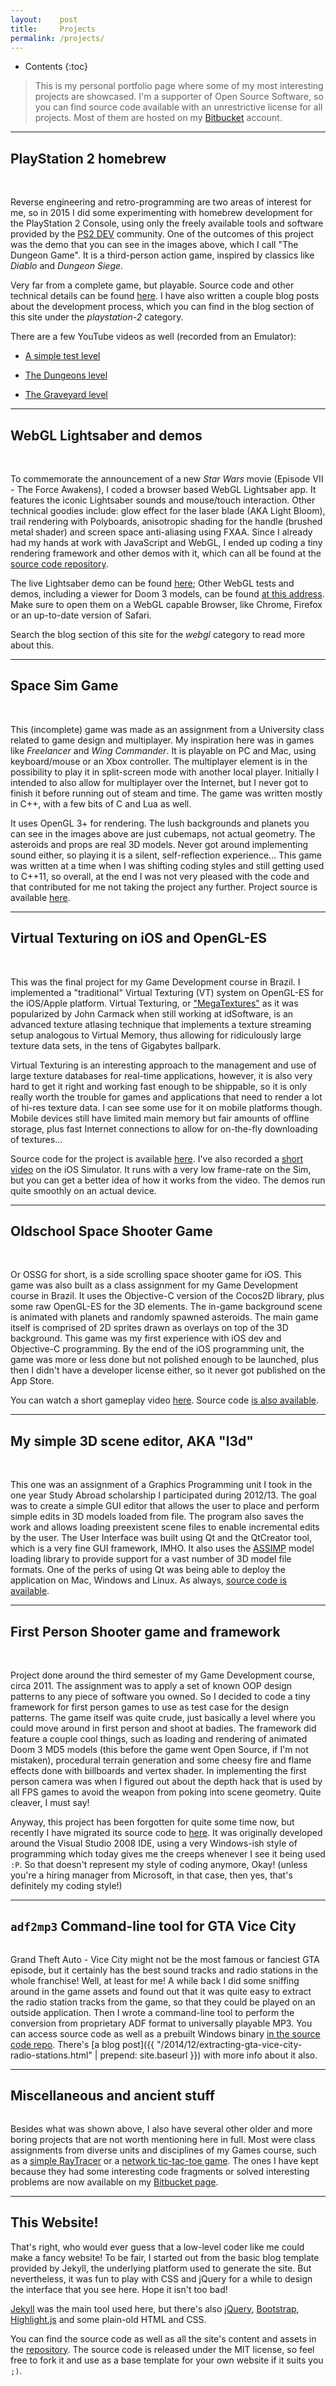 ```yaml
---
layout:    post
title:     Projects
permalink: /projects/
---
```


* Contents
{:toc}

> This is my personal portfolio page where some of my most interesting projects are showcased.
> I'm a supporter of Open Source Software, so you can find source code available with an unrestrictive
> license for all projects. Most of them are hosted on my [Bitbucket](https://bitbucket.org/glampert/) account.

----

## PlayStation 2 homebrew

<div class="slideshow-container"><div class="slideshow-img-list">
<img defpath="{{ "/static/images/slides/ps2-homebrew-s1.jpeg" | prepend: site.baseurl }}">
<img defpath="{{ "/static/images/slides/ps2-homebrew-s2.jpeg" | prepend: site.baseurl }}">
<img defpath="{{ "/static/images/slides/ps2-homebrew-s3.jpeg" | prepend: site.baseurl }}">
<img defpath="{{ "/static/images/slides/ps2-homebrew-s4.jpeg" | prepend: site.baseurl }}">
<img defpath="{{ "/static/images/slides/ps2-homebrew-s5.jpeg" | prepend: site.baseurl }}">
</div></div>

Reverse engineering and retro-programming are two areas of interest for me, so in 2015 I did some experimenting with
homebrew development for the PlayStation 2 Console, using only the freely available tools and software provided by the
[PS2 DEV](https://github.com/ps2dev) community. One of the outcomes of this project was the demo that you can see in
the images above, which I call "The Dungeon Game". It is a third-person action game, inspired by classics like *Diablo*
and *Dungeon Siege*.

Very far from a complete game, but playable. Source code and other technical details can be found [here](https://bitbucket.org/glampert/ps2dev-tests).
I have also written a couple blog posts about the development process, which you can find in the blog
section of this site under the *playstation-2* category.

There are a few YouTube videos as well (recorded from an Emulator):

- [A simple test level](https://youtu.be/kM_C4iHzdNQ)

- [The Dungeons level](https://youtu.be/qrPz5AMEOUM)

- [The Graveyard level](https://youtu.be/pK5r_wBrzcM)

----

## WebGL Lightsaber and demos

<div class="slideshow-container"><div class="slideshow-img-list">
<img defpath="{{ "/static/images/slides/lightsaber-s1.jpeg" | prepend: site.baseurl }}">
<img defpath="{{ "/static/images/slides/lightsaber-s2.jpeg" | prepend: site.baseurl }}">
<img defpath="{{ "/static/images/slides/lightsaber-s3.jpeg" | prepend: site.baseurl }}">
<img defpath="{{ "/static/images/slides/lightsaber-s4.jpeg" | prepend: site.baseurl }}">
<img defpath="{{ "/static/images/slides/lightsaber-s5.jpeg" | prepend: site.baseurl }}">
<img defpath="{{ "/static/images/slides/webgl-md5viewer-s1.jpeg" | prepend: site.baseurl }}">
</div></div>

To commemorate the announcement of a new *Star Wars* movie (Episode VII - The Force Awakens), I coded a browser
based WebGL Lightsaber app. It features the iconic Lightsaber sounds and mouse/touch interaction. Other technical
goodies include: glow effect for the laser blade (AKA Light Bloom), trail rendering with Polyboards, anisotropic
shading for the handle (brushed metal shader) and screen space anti-aliasing using FXAA. Since I already had my hands
at work with JavaScript and WebGL, I ended up coding a tiny rendering framework and other demos with it, which can all
be found at the [source code repository](https://bitbucket.org/glampert/webgl-tests).

The live Lightsaber demo can be found [here](http://glampert.com/webgl/lightsaber.html); Other WebGL tests and demos,
including a viewer for Doom 3 models, can be found [at this address](http://glampert.com/webgl/). Make sure
to open them on a WebGL capable Browser, like Chrome, Firefox or an up-to-date version of Safari.

Search the blog section of this site for the *webgl* category to read more about this.

----

## Space Sim Game

<div class="slideshow-container"><div class="slideshow-img-list">
<img defpath="{{ "/static/images/slides/scs-s1.jpeg" | prepend: site.baseurl }}">
<img defpath="{{ "/static/images/slides/scs-s2.jpeg" | prepend: site.baseurl }}">
<img defpath="{{ "/static/images/slides/scs-s3.jpeg" | prepend: site.baseurl }}">
<img defpath="{{ "/static/images/slides/scs-s4.jpeg" | prepend: site.baseurl }}">
<img defpath="{{ "/static/images/slides/scs-s5.jpeg" | prepend: site.baseurl }}">
<img defpath="{{ "/static/images/slides/scs-s6.jpeg" | prepend: site.baseurl }}">
</div></div>

This (incomplete) game was made as an assignment from a University class related to game design and multiplayer.
My inspiration here was in games like *Freelancer* and *Wing Commander*. It is playable on PC and Mac, using keyboard/mouse
or an Xbox controller. The multiplayer element is in the possibility to play it in split-screen mode with another local player.
Initially I intended to also allow for multiplayer over the Internet, but I never got to finish it before running out of steam
and time. The game was written mostly in C++, with a few bits of C and Lua as well.

It uses OpenGL 3+ for rendering. The lush backgrounds and planets you can see in the images above are just cubemaps,
not actual geometry. The asteroids and props are real 3D models. Never got around implementing sound either, so playing
it is a silent, self-reflection experience... This game was written at a time when I was shifting coding styles and still
getting used to C++11, so overall, at the end I was not very pleased with the code and that contributed for me not taking
the project any further. Project source is available [here](https://bitbucket.org/glampert/space-sim).

----

## Virtual Texturing on iOS and OpenGL-ES

<div class="slideshow-container"><div class="slideshow-img-list">
<img defpath="{{ "/static/images/slides/vt-ios-s1.jpeg" | prepend: site.baseurl }}">
<img defpath="{{ "/static/images/slides/vt-ios-s2.jpeg" | prepend: site.baseurl }}">
<img defpath="{{ "/static/images/slides/vt-ios-s3.jpeg" | prepend: site.baseurl }}">
<img defpath="{{ "/static/images/slides/vt-ios-s4.jpeg" | prepend: site.baseurl }}">
<img defpath="{{ "/static/images/slides/vt-ios-s5.jpeg" | prepend: site.baseurl }}">
<img defpath="{{ "/static/images/slides/vt-ios-s6.jpeg" | prepend: site.baseurl }}">
</div></div>

This was the final project for my Game Development course in Brazil. I implemented a "traditional" Virtual Texturing (VT)
system on OpenGL-ES for the iOS/Apple platform. Virtual Texturing, or ["MegaTextures"](https://en.wikipedia.org/wiki/MegaTexture)
as it was popularized by John Carmack when still working at idSoftware, is an advanced texture atlasing technique that implements
a texture streaming setup analogous to Virtual Memory, thus allowing for ridiculously large texture data sets, in the tens of Gigabytes ballpark.

Virtual Texturing is an interesting approach to the management and use of large texture databases for real-time applications,
however, it is also very hard to get it right and working fast enough to be shippable, so it is only really worth the trouble
for games and applications that need to render a lot of hi-res texture data. I can see some use for it on mobile platforms though.
Mobile devices still have limited main memory but fair amounts of offline storage, plus fast Internet connections to allow for
on-the-fly downloading of textures...

Source code for the project is available [here](https://bitbucket.org/glampert/vt-mobile). I've also recorded
a [short video](https://youtu.be/sWz45m0QKj4) on the iOS Simulator. It runs with a very low frame-rate on the Sim,
but you can get a better idea of how it works from the video. The demos run quite smoothly on an actual device.

----

## Oldschool Space Shooter Game

<div class="slideshow-container"><div class="slideshow-img-list">
<img defpath="{{ "/static/images/slides/ossg-ios-s1.jpeg" | prepend: site.baseurl }}">
<img defpath="{{ "/static/images/slides/ossg-ios-s2.jpeg" | prepend: site.baseurl }}">
<img defpath="{{ "/static/images/slides/ossg-ios-s3.jpeg" | prepend: site.baseurl }}">
<img defpath="{{ "/static/images/slides/ossg-ios-s4.jpeg" | prepend: site.baseurl }}">
<img defpath="{{ "/static/images/slides/ossg-ios-s5.jpeg" | prepend: site.baseurl }}">
</div></div>

Or OSSG for short, is a side scrolling space shooter game for iOS. This game was also built as a class assignment for my Game Development
course in Brazil. It uses the Objective-C version of the Cocos2D library, plus some raw OpenGL-ES for the 3D elements. The in-game background
scene is animated with planets and randomly spawned asteroids. The main game itself is comprised of 2D sprites drawn as overlays on top of
the 3D background. This game was my first experience with iOS dev and Objective-C programming. By the end of the iOS programming unit,
the game was more or less done but not polished enough to be launched, plus then I didn't have a developer license either, so it never
got published on the App Store.

You can watch a short gameplay video [here](https://youtu.be/YQTbddA4IYw).
Source code [is also available](https://bitbucket.org/glampert/ossg).

----

## My simple 3D scene editor, AKA "l3d"

<div class="slideshow-container"><div class="slideshow-img-list">
<img defpath="{{ "/static/images/slides/l3d-s1.jpeg" | prepend: site.baseurl }}">
<img defpath="{{ "/static/images/slides/l3d-s2.jpeg" | prepend: site.baseurl }}">
<img defpath="{{ "/static/images/slides/l3d-s3.jpeg" | prepend: site.baseurl }}">
</div></div>

This one was an assignment of a Graphics Programming unit I took in the one year Study Abroad scholarship I participated
during 2012/13. The goal was to create a simple GUI editor that allows the user to place and perform simple edits in 3D models
loaded from file. The program also saves the work and allows loading preexistent scene files to enable incremental edits by
the user. The User Interface was built using Qt and the QtCreator tool, which is a very fine GUI framework, IMHO.
It also uses the [ASSIMP](http://assimp.sourceforge.net/) model loading library to provide support for a vast number
of 3D model file formats. One of the perks of using Qt was being able to deploy the application on Mac, Windows and Linux.
As always, [source code is available](https://bitbucket.org/glampert/l3d).

----

## First Person Shooter game and framework

<div class="slideshow-container"><div class="slideshow-img-list">
<img defpath="{{ "/static/images/slides/fpsgame-s1.jpeg" | prepend: site.baseurl }}">
<img defpath="{{ "/static/images/slides/fpsgame-s2.jpeg" | prepend: site.baseurl }}">
<img defpath="{{ "/static/images/slides/fpsgame-s3.jpeg" | prepend: site.baseurl }}">
<img defpath="{{ "/static/images/slides/fpsgame-s4.jpeg" | prepend: site.baseurl }}">
<img defpath="{{ "/static/images/slides/fpsgame-s5.jpeg" | prepend: site.baseurl }}">
</div></div>

Project done around the third semester of my Game Development course, circa 2011. The assignment was to apply a set of
known OOP design patterns to any piece of software you owned. So I decided to code a tiny framework for first person games
to use as test case for the design patterns. The game itself was quite crude, just basically a level where you could move
around in first person and shoot at badies. The framework did feature a couple cool things, such as loading and rendering of
animated Doom 3 MD5 models (this before the game went Open Source, if I'm not mistaken), procedural terrain generation and
some cheesy fire and flame effects done with billboards and vertex shader. In implementing the first person camera was when
I figured out about the depth hack that is used by all FPS games to avoid the weapon from poking into scene geometry.
Quite cleaver, I must say!

Anyway, this project has been forgotten for quite some time now, but recently I have migrated its source code to [here](https://bitbucket.org/glampert/fps-game).
It was originally developed around the Visual Studio 2008 IDE, using a very Windows-ish style of programming which today
gives me the creeps whenever I see it being used `:P`. So that doesn't represent my style of coding anymore, Okay!
(unless you're a hiring manager from Microsoft, in that case, then yes, that's definitely my coding style!)

----

## `adf2mp3` Command-line tool for GTA Vice City

<div class="slideshow-container"><div class="slideshow-img-list">
<img defpath="{{ "/static/images/slides/vc-radio-s1.jpeg" | prepend: site.baseurl }}">
</div></div>

Grand Theft Auto - Vice City might not be the most famous or fanciest GTA episode, but it certainly has the best
sound tracks and radio stations in the whole franchise! Well, at least for me! A while back I did some sniffing
around in the game assets and found out that it was quite easy to extract the radio station tracks from the game,
so that they could be played on an outside application. Then I wrote a command-line tool to perform the conversion
from proprietary ADF format to universally playable MP3. You can access source code as well as a prebuilt Windows
binary [in the source code repo](https://bitbucket.org/glampert/adf2mp3).
There's [a blog post]({{ "/2014/12/extracting-gta-vice-city-radio-stations.html" | prepend: site.baseurl }}) with more info about it also.

----

## Miscellaneous and ancient stuff

<div class="slideshow-container"><div class="slideshow-img-list">
<img defpath="{{ "/static/images/slides/old-projects-s1.jpeg" | prepend: site.baseurl }}">
</div></div>

Besides what was shown above, I also have several other older and more boring projects that are not worth
mentioning here in full. Most were class assignments from diverse units and disciplines of my Games course,
such as a [simple RayTracer](https://bitbucket.org/glampert/simd-rt) or a [network tic-tac-toe game](https://bitbucket.org/glampert/tic-tac-toe-tcp).
The ones I have kept because they had some interesting code fragments or solved interesting problems are now available
on my [Bitbucket page](https://bitbucket.org/glampert/).

----

## This Website!

That's right, who would ever guess that a low-level coder like me could make a fancy website!
To be fair, I started out from the basic blog template provided by Jekyll, the underlying platform
used to generate the site. But nevertheless, it was fun to play with CSS and jQuery for a while to
design the interface that you see here. Hope it isn't too bad!

[Jekyll](http://jekyllrb.com/) was the main tool used here, but there's also [jQuery](https://jquery.com/),
[Bootstrap](http://getbootstrap.com/javascript/), [Highlight.js](https://highlightjs.org/) and some plain-old HTML and CSS.

You can find the source code as well as all the site's content and assets in the
[repository](https://bitbucket.org/glampert/my-website). The source code is released under the
MIT license, so feel free to fork it and use as a base template for your own website if it suits you `;)`.

